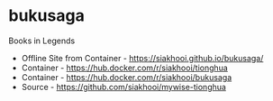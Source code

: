 # bukusaga

Books in Legends

- Offline Site from Container - <https://siakhooi.github.io/bukusaga/>
- Container - <https://hub.docker.com/r/siakhooi/tionghua>
- Container - <https://hub.docker.com/r/siakhooi/bukusaga>
- Source - <https://github.com/siakhooi/mywise-tionghua>
